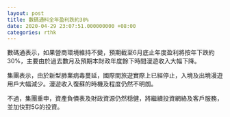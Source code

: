 ```yaml
---
layout: post
title: 數碼通料全年盈利跌約30%
date: 2020-04-29 23:07:51.000000000 +08:00
categories: rthk
---
```


數碼通表示，如果營商環境維持不變，預期截至6月底止年度盈利將按年下跌約30%，主要由於過去數月及預期本財政年度餘下時間漫遊收入大幅下降。

集團表示，由於新型肺業病毒蔓延，國際間旅遊實際上已經停止，入境及出境漫遊用戶大幅減少。漫遊收入復蘇的時機及程度仍然不明朗。

不過，集團重申，資產負債表及財政資源仍然穏健，將繼續投資網絡及客戶服務，並加快對5G的投資。
